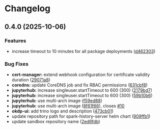 # Changelog

## 0.4.0 (2025-10-06)


### Features

* increase timeout to 10 minutes for all package deployments ([d462303](https://github.com/OKDP/okdp-sandbox/commit/d462303dbb5c58cfc1b3c196bc887747096b8808))


### Bug Fixes

* **cert-manager:** extend webhook configuration for certificate validity duration ([29071a8](https://github.com/OKDP/okdp-sandbox/commit/29071a82a05634a445a51530dcac69dbc566f82d))
* **coredns:** update CoreDNS job and fix RBAC permissions ([631cbf8](https://github.com/OKDP/okdp-sandbox/commit/631cbf8471e383513bfac3e23db9c12c40c9bc97))
* **jupyterhub:** increase singleuser.startTimeout to 600 (300) ([2179bd7](https://github.com/OKDP/okdp-sandbox/commit/2179bd733f39fd7e959f73ed18a2219256b0feb5))
* **jupyterhub:** increase singleuser.startTimeout to 600 (300) ([59b10b6](https://github.com/OKDP/okdp-sandbox/commit/59b10b6ce42b00b824e5317aa4bf3b0877c46278))
* **jupyterhub:** use multi-arch image ([f59ed88](https://github.com/OKDP/okdp-sandbox/commit/f59ed881f2660de33a83a4c4f1b705bab3fbc989))
* **jupyterhub:** use multi-arch image ([8f61f66](https://github.com/OKDP/okdp-sandbox/commit/8f61f66fc89d8281c14d759f35958087d174ea08)), closes [#10](https://github.com/OKDP/okdp-sandbox/issues/10)
* **okdp-ui:** add trino logo and description ([473cb01](https://github.com/OKDP/okdp-sandbox/commit/473cb013f7af7809eb60a37ce07fd50d1da0f1f2))
* update repository path for spark-history-server helm chart ([909ffb1](https://github.com/OKDP/okdp-sandbox/commit/909ffb11c564ff3ec77e0ba5a5d714e4c94aeee0))
* update sandbox repository name ([2ed6fdb](https://github.com/OKDP/okdp-sandbox/commit/2ed6fdbbff6d21242e3967f7468b2fd4fcac3cba))
